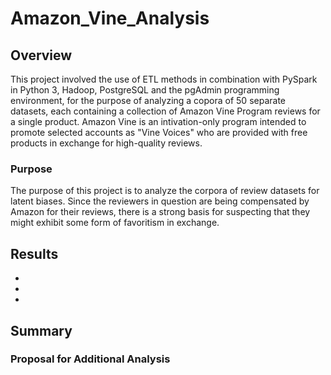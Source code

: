 # Amazon_Vine_Analysis

## Overview
This project involved the use of ETL methods in combination with PySpark in Python 3, Hadoop, PostgreSQL and the pgAdmin programming environment, for the purpose of analyzing a copora of 50 separate datasets, each containing a collection of Amazon Vine Program reviews for a single product.  Amazon Vine is an intivation-only program intended to promote selected accounts as "Vine Voices" who are provided with free products in exchange for high-quality reviews.     

### Purpose
The purpose of this project is to analyze the corpora of review datasets for latent biases.  Since the reviewers in question are being compensated by Amazon for their reviews, there is a strong basis for suspecting that they might exhibit some form of favoritism in exchange.   

## Results 

  -
  -
  -


## Summary

### Proposal for Additional Analysis

